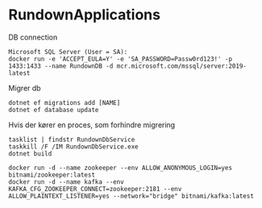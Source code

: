 # RundownApplications

DB connection
```
Microsoft SQL Server (User = SA):
docker run -e 'ACCEPT_EULA=Y' -e 'SA_PASSWORD=Passw0rd123!' -p 1433:1433 --name RundownDB -d mcr.microsoft.com/mssql/server:2019-latest
```

Migrer db
```
dotnet ef migrations add [NAME]
dotnet ef database update
```

Hvis der kører en proces, som forhindre migrering
```
tasklist | findstr RundownDbService
taskkill /F /IM RundownDbService.exe
dotnet build
```

```
docker run -d --name zookeeper --env ALLOW_ANONYMOUS_LOGIN=yes bitnami/zookeeper:latest
docker run -d --name kafka --env KAFKA_CFG_ZOOKEEPER_CONNECT=zookeeper:2181 --env ALLOW_PLAINTEXT_LISTENER=yes --network="bridge" bitnami/kafka:latest
```
